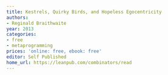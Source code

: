 ```yaml
---
title: Kestrels, Quirky Birds, and Hopeless Egocentricity
authors:
- Reginald Braithwaite
year: 2013
categories:
- free
- metaprogramming
prices: 'online: free, ebook: free'
editor: Self Published
home_url: https://leanpub.com/combinators/read
---
```

